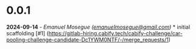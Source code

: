 # 0.0.1
**2024-09-14** - _Emanuel Mosegue (emanuelmosegue@gmail.com)_
    * initial scaffolding [#1] (https://gitlab-hiring.cabify.tech/cabify-challenge/car-pooling-challenge-candidate-Dc1YWM0NTF/-/merge_requests/1)